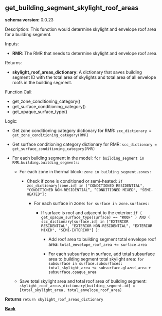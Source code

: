 
## get_building_segment_skylight_roof_areas

**schema version:** 0.0.23

Description: This function would determine skylight and envelope roof area for a building segment.  

Inputs:

  - **RMR**: The RMR that needs to determine skylight and envelope roof area.  

Returns:

- **skylight_roof_areas_dictionary**: A dictionary that saves building segment ID with the total area of skylights and total area of all envelope roofs in the building segment.

Function Call:

- get_zone_conditioning_category()
- get_surface_conditioning_category()
- get_opaque_surface_type()

Logic:

- Get zone conditioning category dictionary for RMR: `zcc_dictionary = get_zone_conditioning_category(RMR)`

- Get surface conditioning category dictionary for RMR: `scc_dictionary = get_surface_conditioning_category(RMR)`

- For each building segment in the model: `for building_segment in RMR.building.building_segments:`

  - For each zone in thermal block: `zone in building_segment.zones:`

    - Check if zone is conditioned or semi-heated: `if zcc_dictionary[zone.id] in ["CONDITIONED RESIDENTIAL", "CONDITIONED NON-RESIDENTIAL“, ”CONDITIONED MIXED", "SEMI-HEATED"]:`

      - For each surface in zone: `for surface in zone.surfaces:`

        - If surface is roof and adjacent to the exterior: `if ( get_opaque_surface_type(surface) == "ROOF" ) AND ( scc_dictionary[surface.id] in ["EXTERIOR RESIDENTIAL", "EXTERIOR NON-RESIDENTIAL", "EXTERIOR MIXED", "SEMI-EXTERIOR"] ):`  

          - Add roof area to building segment total envelope roof area: `total_envelope_roof_area += surface.area`

          - For each subsurface in surface, add total subsurface area to building segment total skylight area: `for subsurface in surface.subsurfaces: total_skylight_area += subsurface.glazed_area + subsurface.opaque_area`  

  - Save total skylight area and total roof area of building segment: `skylight_roof_areas_dictionary[building_segment.id] = [total_skylight_area, total_envelope_roof_area]`

**Returns** `return skylight_roof_areas_dictionary`  

**[Back](../_toc.md)**
